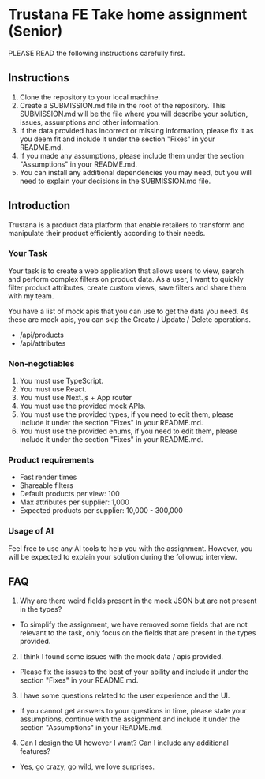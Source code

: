 # Trustana FE Take home assignment (Senior)

PLEASE READ the following instructions carefully first.

## Instructions

1. Clone the repository to your local machine.
2. Create a SUBMISSION.md file in the root of the repository. This SUBMISSION.md will be the file where you will describe your solution, issues, assumptions and other information.
3. If the data provided has incorrect or missing information, please fix it as you deem fit and include it under the section "Fixes" in your README.md.
4. If you made any assumptions, please include them under the section "Assumptions" in your README.md.
5. You can install any additional dependencies you may need, but you will need to explain your decisions in the SUBMISSION.md file.

## Introduction

Trustana is a product data platform that enable retailers to transform and manipulate their product efficiently according to their needs.

### Your Task

Your task is to create a web application that allows users to view, search and perform complex filters on product data. As a user, I want to quickly filter product attributes, create custom views, save filters and share them with my team.

You have a list of mock apis that you can use to get the data you need. As these are mock apis, you can skip the Create / Update / Delete operations.

- /api/products
- /api/attributes

### Non-negotiables

1. You must use TypeScript.
2. You must use React.
3. You must use Next.js + App router
4. You must use the provided mock APIs.
5. You must use the provided types, if you need to edit them, please include it under the section "Fixes" in your README.md.
6. You must use the provided enums, if you need to edit them, please include it under the section "Fixes" in your README.md.

### Product requirements

- Fast render times
- Shareable filters
- Default products per view: 100
- Max attributes per supplier: 1,000
- Expected products per supplier: 10,000 - 300,000

### Usage of AI

Feel free to use any AI tools to help you with the assignment. However, you will be expected to explain your solution during the followup interview.

## FAQ

1. Why are there weird fields present in the mock JSON but are not present in the types?

- To simplify the assignment, we have removed some fields that are not relevant to the task, only focus on the fields that are present in the types provided.

2. I think I found some issues with the mock data / apis provided.

- Please fix the issues to the best of your ability and include it under the section "Fixes" in your README.md.

3. I have some questions related to the user experience and the UI.

- If you cannot get answers to your questions in time, please state your assumptions, continue with the assignment and include it under the section "Assumptions" in your README.md.

4. Can I design the UI however I want? Can I include any additional features?

- Yes, go crazy, go wild, we love surprises.
